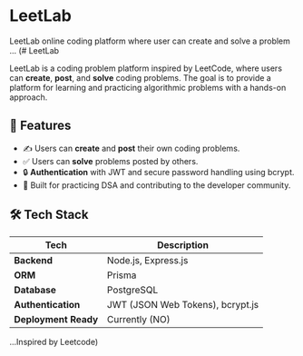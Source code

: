 # LeetLab
LeetLab online coding platform where user can create and solve a problem ... (# LeetLab

LeetLab is a coding problem platform inspired by LeetCode, where users can **create**, **post**, and **solve** coding problems. The goal is to provide a platform for learning and practicing algorithmic problems with a hands-on approach.

## 🚀 Features

- ✍️ Users can **create** and **post** their own coding problems.
- ✅ Users can **solve** problems posted by others.
- 🔒 **Authentication** with JWT and secure password handling using bcrypt.
- 🧠 Built for practicing DSA and contributing to the developer community.

## 🛠 Tech Stack

| Tech | Description |
|------|-------------|
| **Backend** | Node.js, Express.js |
| **ORM** | Prisma |
| **Database** | PostgreSQL |
| **Authentication** | JWT (JSON Web Tokens), bcrypt.js |
| **Deployment Ready** | Currently (NO) |

...Inspired by Leetcode)

